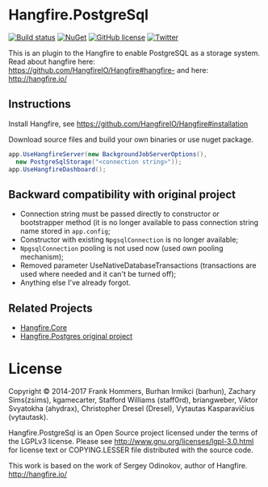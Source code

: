 
Hangfire.PostgreSql
===================
[![Build status](https://ci.appveyor.com/api/projects/status/y9ret0yhlvdfnd8c?svg=true)](https://ci.appveyor.com/project/ahydrax/hangfire-postgresql)
[![NuGet](https://img.shields.io/nuget/v/Hangfire.PostgreSql.ahydrax.svg)](https://www.nuget.org/packages/Hangfire.PostgreSql.ahydrax/)
[![GitHub license](https://img.shields.io/badge/license-GPL-blue.svg?style=flat)](https://raw.githubusercontent.com/ahydrax/Hangfire.PostgreSql/master/COPYING)
[![Twitter](https://img.shields.io/twitter/url/https/twitter.com/ahydrax.svg?style=social)](https://twitter.com/intent/tweet?text=Wow:&url=%5Bobject%20Object%5D)

This is an plugin to the Hangfire to enable PostgreSQL as a storage system.
Read about hangfire here: https://github.com/HangfireIO/Hangfire#hangfire-
and here: http://hangfire.io/

Instructions
------------
Install Hangfire, see https://github.com/HangfireIO/Hangfire#installation

Download source files and build your own binaries or use nuget package.

```csharp
app.UseHangfireServer(new BackgroundJobServerOptions(), 
  new PostgreSqlStorage("<connection string>"));
app.UseHangfireDashboard();
```

Backward compatibility with original project
-----------------
* Connection string must be passed directly to constructor or bootstrapper method (it is no longer available to pass connection string name stored in ```app.config```;
* Constructor with existing ```NpgsqlConnection``` is no longer available;
* ```NpgsqlConnection``` pooling is not used now (used own pooling mechanism);
* Removed parameter UseNativeDatabaseTransactions (transactions are used where needed and it can't be turned off);
* Anything else I've already forgot.


Related Projects
-----------------

* [Hangfire.Core](https://github.com/HangfireIO/Hangfire)
* [Hangfire.Postgres original project](https://github.com/frankhommers/Hangfire.PostgreSql)

License
========

Copyright © 2014-2017 Frank Hommers, Burhan Irmikci (barhun), Zachary Sims(zsims), kgamecarter, Stafford Williams (staff0rd), briangweber, Viktor Svyatokha (ahydrax), Christopher Dresel (Dresel), Vytautas Kasparavičius (vytautask).

Hangfire.PostgreSql is an Open Source project licensed under the terms of the LGPLv3 license. Please see http://www.gnu.org/licenses/lgpl-3.0.html for license text or COPYING.LESSER file distributed with the source code.

This work is based on the work of Sergey Odinokov, author of Hangfire. <http://hangfire.io/>

